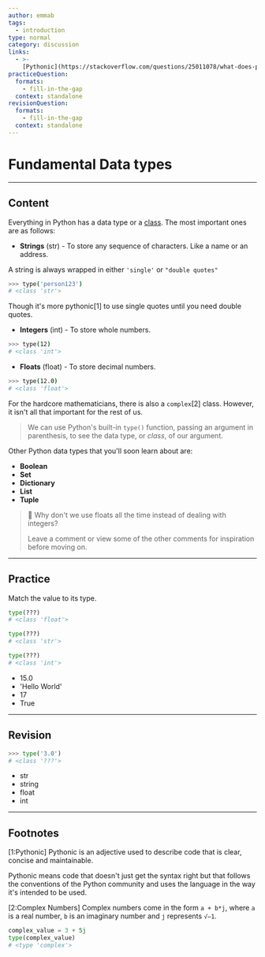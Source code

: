 ```yaml
---
author: emmab
tags:
  - introduction
type: normal
category: discussion
links:
  - >-
    [Pythonic](https://stackoverflow.com/questions/25011078/what-does-pythonic-mean){website}
practiceQuestion:
  formats:
    - fill-in-the-gap
  context: standalone
revisionQuestion:
  formats:
    - fill-in-the-gap
  context: standalone
---
```


# Fundamental Data types

---

## Content

Everything in Python has a data type or a [class](https://enki.com/glossary/general/class). The most important ones are as follows:

- **Strings** (str) - To store any sequence of characters. Like a name or an address.

A string is always wrapped in either `'single'` or `"double quotes"`

```bash
>>> type('person123')
# <class 'str'>
```

Though it's more pythonic[1] to use single quotes until you need double quotes.

- **Integers** (int) - To store whole numbers.

```bash
>>> type(12)
# <class 'int'>
```

- **Floats** (float) - To store decimal numbers.

```bash
>>> type(12.0)
# <class 'float'>
```

For the hardcore mathematicians, there is also a `complex`[2] class. However, it isn't all that important for the rest of us.


> We can use Python's built-in `type()` function, passing an argument in parenthesis, to see the data type, or *class*, of our argument.

Other Python data types that you'll soon learn about are:

- **Boolean**
- **Set**
- **Dictionary**
- **List**
- **Tuple**


> 🤔 Why don't we use floats all the time instead of dealing with integers? 
>
> Leave a comment or view some of the other comments for inspiration before moving on.

---

## Practice

Match the value to its type.

```python
type(???)
# <class 'float'>

type(???)
# <class 'str'>

type(???)
# <class 'int'>
```

- 15.0
- 'Hello World'
- 17
- True

---

## Revision

```python
>>> type('3.0')
# <class '???'>
```

- str
- string
- float
- int


---

## Footnotes

[1:Pythonic]
Pythonic is an adjective used to describe code that is clear, concise and maintainable.

Pythonic means code that doesn't just get the syntax right but that follows the conventions of the Python community and uses the language in the way it's intended to be used.

[2:Complex Numbers]
Complex numbers come in the form `a + b*j`, where `a` is a real number, `b` is an imaginary number and `j` represents `√−1`.

```python
complex_value = 3 + 5j
type(complex_value)
# <type 'complex'>
```
